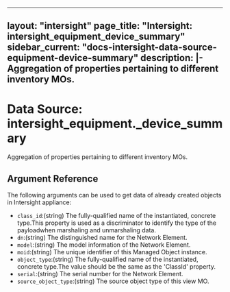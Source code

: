 
---
layout: "intersight"
page_title: "Intersight: intersight_equipment_device_summary"
sidebar_current: "docs-intersight-data-source-equipment-device-summary"
description: |-
Aggregation of properties pertaining to different inventory MOs.
---

# Data Source: intersight_equipment._device_summary
Aggregation of properties pertaining to different inventory MOs.
## Argument Reference
The following arguments can be used to get data of already created objects in Intersight appliance:
* `class_id`:(string) The fully-qualified name of the instantiated, concrete type.This property is used as a discriminator to identify the type of the payloadwhen marshaling and unmarshaling data. 
* `dn`:(string) The distinguished name for the Network Element. 
* `model`:(string) The model information of the Network Element. 
* `moid`:(string) The unique identifier of this Managed Object instance. 
* `object_type`:(string) The fully-qualified name of the instantiated, concrete type.The value should be the same as the 'ClassId' property. 
* `serial`:(string) The serial number for the Network Element. 
* `source_object_type`:(string) The source object type of this view MO. 
